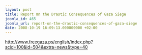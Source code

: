 ```yaml
---
layout: post
title: Report On the Drastic Consequences of Gaza Siege
joomla_id: 465
joomla_url: report-on-the-drastic-consequences-of-gaza-siege
date: 2008-10-19 16:09:13.000000000 +02:00
---
```

<p><a href="http://www.freegaza.ps/english/index.php?scid=100&id=504&extra=news&type=40">http://www.freegaza.ps/english/index.php?scid=100&id=504&extra=news&type=40</a></p>
